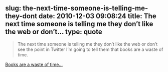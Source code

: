 slug: the-next-time-someone-is-telling-me-they-dont
date: 2010-12-03 09:08:24
title: The next time someone is telling me they don’t like the web or don’t...
type: quote
---

> The next time someone is telling me they don’t like the web or don’t see the point in Twitter I’m going to tell them that books are a waste of time.

[Books are a waste of time…](http://tnw.to/1756r)
